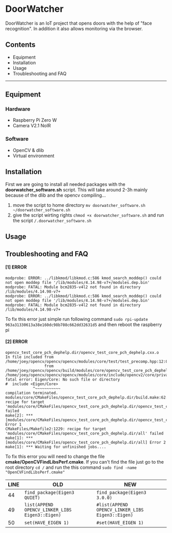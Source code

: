 # DoorWatcher
DoorWatcher is an IoT project that opens doors with the help of "face recognition". In addition it also allows monitoring via the browser. 


## Contents
* Equipment
* Installation
* Usage
* Troubleshooting and FAQ

***

## Equipment
### Hardware
- Raspberry Pi Zero W
- Camera V2.1 NoIR
### Software
- OpenCV & dlib
- Virtual environment

## Installation
First we are going to install all needed packages with the **doorwatcher_software.sh** script. This will take around 2-3h mainly because of the dlib and the opencv compiling...  
  1. move the script to home directory `mv doorwatcher_software.sh ~/doorwatcher_software.sh`
  2. give the script wirting rights `chmod +x doorwatcher_software.sh` and run the script `/.doorwatcher_software.sh`

## Usage


## Troubleshooting and FAQ
#### [1] ERROR
  ```
  modprobe: ERROR: ../libkmod/libkmod.c:586 kmod_search_moddep() could not open moddep file '/lib/modules/4.14.98-v7+/modules.dep.bin'
  modprobe: FATAL: Module bcm2835-v4l2 not found in directory /lib/modules/4.14.98-v7+
  modprobe: ERROR: ../libkmod/libkmod.c:586 kmod_search_moddep() could not open moddep file '/lib/modules/4.14.98-v7+/modules.dep.bin'
  modprobe: FATAL: Module bcm2835-v4l2 not found in directory /lib/modules/4.14.98-v7+
  ```
  To fix this error just simple run following command `sudo rpi-update 963a31330613a38e160dc98b708c662dd32631d5` and then reboot the     raspberry pi

#### [2] ERROR
  ```
  opencv_test_core_pch_dephelp.dir/opencv_test_core_pch_dephelp.cxx.o
  In file included from /home/joey/opencv/opencv/opencv/modules/core/test/test_precomp.hpp:12:0,
                   from /home/joey/opencv/opencv/build/modules/core/opencv_test_core_pch_dephelp.cxx:1:
  /home/joey/opencv/opencv/opencv/modules/core/include/opencv2/core/private.hpp:66:12: fatal error: Eigen/Core: No such file or directory
  #  include <Eigen/Core>
              ^~~~~~~~~~~~
  compilation terminated.
  modules/core/CMakeFiles/opencv_test_core_pch_dephelp.dir/build.make:62: recipe for target       'modules/core/CMakeFiles/opencv_test_core_pch_dephelp.dir/opencv_test_core_pch_dephelp.cxx.o' failed
  make[2]: *** [modules/core/CMakeFiles/opencv_test_core_pch_dephelp.dir/opencv_test_core_pch_dephelp.cxx.o] Error 1
  CMakeFiles/Makefile2:1229: recipe for target 'modules/core/CMakeFiles/opencv_test_core_pch_dephelp.dir/all' failed
  make[1]: *** [modules/core/CMakeFiles/opencv_test_core_pch_dephelp.dir/all] Error 2
  make[1]: *** Waiting for unfinished jobs....
  ```
  To fix this error you will need to change the file **cmake/OpenCVFindLibsPerf.cmake**. If you can't find the file just go to the root directory `cd /` and run the this command `sudo find -name "OpenCVFindLibsPerf.cmake"`
  
  LINE | OLD | NEW 
  --- | --- | ---
  44 | `find_package(Eigen3 QUIET)` | `find_package(Eigen3 3.0.0)`
  49 |`list(APPEND OPENCV_LINKER_LIBS Eigen3::Eigen)`|`#list(APPEND OPENCV_LINKER_LIBS Eigen3::Eigen)`           
  50 |`set(HAVE_EIGEN 1)`| `#set(HAVE_EIGEN 1)`
  
